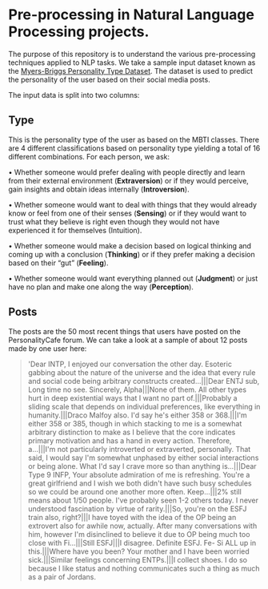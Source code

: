 # Pre-processing in Natural Language Processing projects. 

The purpose of this repository is to understand the various pre-processing techniques applied to NLP tasks. We take a sample input dataset known as the [Myers-Briggs Personality Type Dataset](https://www.kaggle.com/datasnaek/mbti-type). The dataset is used to predict the personality of the user based on their social media posts. 

The input data is split into two columns: 

## Type

This is the personality type of the user as based on the MBTI classes. There are 4 different classifications based on personality type yielding a total of 16 different combinations. For each person, we ask:

•	Whether someone would prefer dealing with people directly and learn from their external environment (**Extraversion**) or if they would perceive, gain insights and obtain ideas internally (**Introversion**). 

•	Whether someone would want to deal with things that they would already know or feel from one of their senses (**Sensing**) or if they would want to trust what they believe is right even though they would not have experienced it for themselves (Intuition).

•	Whether someone would make a decision based on logical thinking and coming up with a conclusion (**Thinking**) or if they prefer making a decision based on their “gut” (**Feeling**). 

•	Whether someone would want everything planned out (**Judgment**) or just have no plan and make one along the way (**Perception**). 

## Posts

The posts are the 50 most recent things that users have posted on the PersonalityCafe forum. We can take a look at a sample of about 12 posts made by one user here: 

>'Dear INTP,   I enjoyed our conversation the other day.  Esoteric gabbing about the nature of the universe and the idea that every rule and social code being arbitrary constructs created...|||Dear ENTJ sub,   Long time no see.  Sincerely, Alpha|||None of them. All other types hurt in deep existential ways that I want no part of.|||Probably a sliding scale that depends on individual preferences, like everything in humanity.|||Draco Malfoy also. I'd say he's either 358 or 368.|||I'm either 358 or 385, though in which stacking to me is a somewhat arbitrary distinction to make as I believe that the core indicates primary motivation and has a hand in every action. Therefore, a...|||I'm not particularly introverted or extraverted, personally. That said, I would say I'm somewhat unphased by either social interactions or being alone. What I'd say I crave more so than anything is...|||Dear Type 9 INFP,  Your absolute admiration of me is refreshing. You're a great girlfriend and I wish we both didn't have such busy schedules so we could be around one another more often.  Keep...|||2% still means about 1/50 people. I've probably seen 1-2 others today. I never understood fascination by virtue of rarity.|||So, you're on the ESFJ train also, right?|||I have toyed with the idea of the OP being an extrovert also for awhile now, actually. After many conversations with him, however I'm disinclined to believe it due to OP being much too close with Fi...|||Still ESFJ|||I disagree.  Definite ESFJ. Fe- Si ALL up in this.|||Where have you been?  Your mother and I have been worried sick.|||Similar feelings concerning ENTPs.|||I collect shoes. I do so because I like status and nothing communicates such a thing as much as a pair of Jordans.
